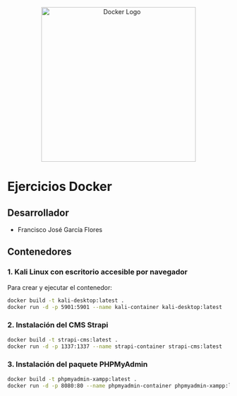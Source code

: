 <p align="center">
  <img src="https://1000logos.net/wp-content/uploads/2021/11/Docker-Logo-2013.png"  height="350px" alt="Docker Logo">
</p>

# Ejercicios Docker

## Desarrollador
- Francisco José García Flores

## Contenedores

### 1. Kali Linux con escritorio accesible por navegador

Para crear y ejecutar el contenedor:

```bash
docker build -t kali-desktop:latest .
docker run -d -p 5901:5901 --name kali-container kali-desktop:latest
```
### 2. Instalación del CMS Strapi

```bash
docker build -t strapi-cms:latest .
docker run -d -p 1337:1337 --name strapi-container strapi-cms:latest
```
### 3. Instalación del paquete PHPMyAdmin

```bash
docker build -t phpmyadmin-xampp:latest .
docker run -d -p 8080:80 --name phpmyadmin-container phpmyadmin-xampp:latest
```
